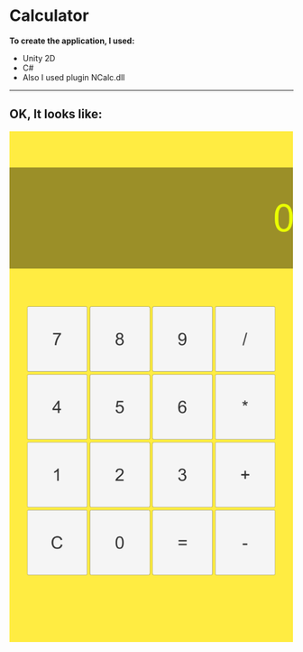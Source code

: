 # Calculator
**To create the application, I used:**
- Unity 2D
- C#
- Also I used plugin NCalc.dll
---
**OK, It looks like:**
---
![Calc2d](https://github.com/namknf/calculator/raw/main/Assets/calc.png)
